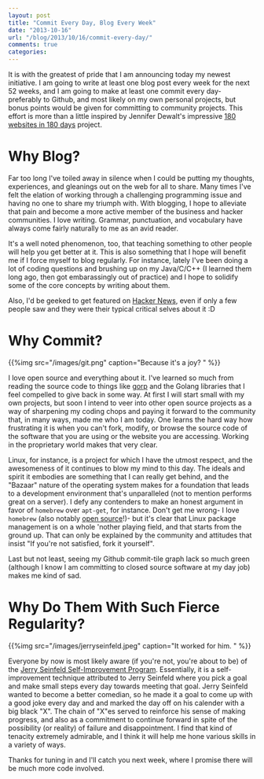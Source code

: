 ```yaml
---
layout: post
title: "Commit Every Day, Blog Every Week"
date: "2013-10-16"
url: "/blog/2013/10/16/commit-every-day/"
comments: true
categories: 
---
```


It is with the greatest of pride that I am announcing today my newest initiative.  I am going to write at least one blog post every week for the next 52 weeks, and I am going to make at least one commit every day- preferably to Github, and most likely on my own personal projects, but bonus points would be given for committing to community projects.  This effort is more than a little inspired by Jennifer Dewalt's impressive [180 websites in 180 days](http://jenniferdewalt.com/index.html) project.

# Why Blog?

Far too long I've toiled away in silence when I could be putting my thoughts, experiences, and gleanings out on the web for all to share.  Many times I've felt the elation of working through a challenging programming issue and having no one to share my triumph with.  With blogging, I hope to alleviate that pain and become a more active member of the business and hacker communities.  I love writing.  Grammar, punctuation, and vocabulary have always come fairly naturally to me as an avid reader.

It's a well noted phenomenon, too, that teaching something to other people will help you get better at it.  This is also something that I hope will benefit me if I force myself to blog regularly.  For instance, lately I've been doing a lot of coding questions and brushing up on my Java/C/C++ (I learned them long ago, then got embarassingly out of practice) and I hope to solidify some of the core concepts by writing about them.

Also, I'd be geeked to get featured on [Hacker News](https://news.ycombinator.com), even if only a few people saw and they were their typical critical selves about it :D

# Why Commit?

{{%img src="/images/git.png" caption="Because it's a joy? " %}}

I love open source and everything about it.  I've learned so much from reading the source code to things like [gorp](https://github.com/coopernurse/gorp) and the Golang libraries that I feel compelled to give back in some way.  At first I will start small with my own projects, but soon I intend to veer into other open source projects as a way of sharpening my coding chops and paying it forward to the community that, in many ways, made me who I am today.  One learns the hard way how frustrating it is when you can't fork, modify, or browse the source code of the software that you are using or the website you are accessing.  Working in the proprietary world makes that very clear.

Linux, for instance, is a project for which I have the utmost respect, and the awesomeness of it continues to blow my mind to this day.  The ideals and spirit it embodies are something that I can really get behind, and the "Bazaar" nature of the operating system makes for a foundation that leads to a development environment that's unparalleled (not to mention performs great on a server).  I defy any contenders to make an honest argument in favor of `homebrew` over `apt-get`, for instance.  Don't get me wrong- I love `homebrew` (also notably [open source](https://github.com/mxcl/homebrew)!)- but it's clear that Linux package management is on a whole 'nother playing field, and that starts from the ground up.  That can only be explained by the community and attitudes that insist "If you're not satisfied, fork it yourself".

Last but not least, seeing my Github commit-tile graph lack so much green (although I know I am committing to closed source software at my day job) makes me kind of sad.

# Why Do Them With Such Fierce Regularity?

{{%img src="/images/jerryseinfeld.jpeg" caption="It worked for him. " %}}

Everyone by now is most likely aware (if you're not, you're about to be) of the [Jerry Seinfeld Self-Improvement Program](http://dontbreakthechain.com).  Essentially, it is a self-improvement technique attributed to Jerry Seinfeld where you pick a goal and make small steps every day towards meeting that goal.  Jerry Seinfeld wanted to become a better comedian, so he made it a goal to come up with a good joke every day and and marked the day off on his calender with a big black "X".  The chain of "X"es served to reinforce his sense of making progress, and also as a commitment to continue forward in spite of the possibility (or reality) of failure and disappointment.  I find that kind of tenacity extremely admirable, and I think it will help me hone various skills in a variety of ways.

Thanks for tuning in and I'll catch you next week, where I promise there will be much more code involved.
